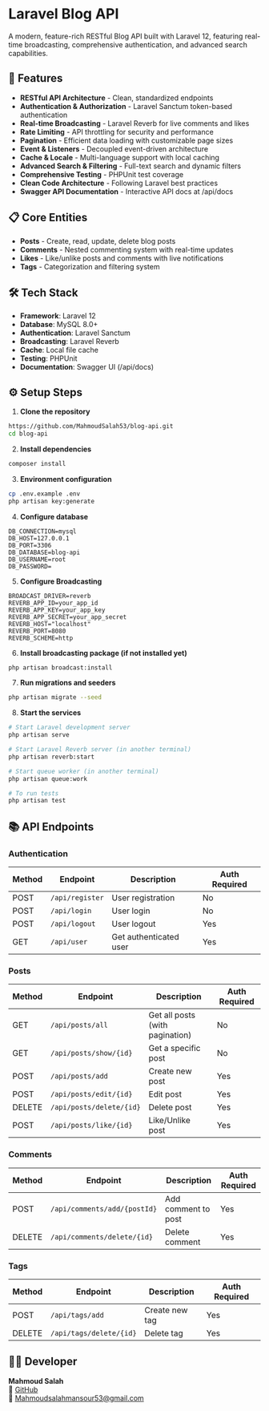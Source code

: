 # Laravel Blog API

A modern, feature-rich RESTful Blog API built with Laravel 12, featuring real-time broadcasting, comprehensive authentication, and advanced search capabilities.

## 🚀 Features

- **RESTful API Architecture** - Clean, standardized endpoints
- **Authentication & Authorization** - Laravel Sanctum token-based authentication
- **Real-time Broadcasting** - Laravel Reverb for live comments and likes
- **Rate Limiting** - API throttling for security and performance
- **Pagination** - Efficient data loading with customizable page sizes
- **Event & Listeners** - Decoupled event-driven architecture
- **Cache & Locale** - Multi-language support with local caching
- **Advanced Search & Filtering** - Full-text search and dynamic filters
- **Comprehensive Testing** - PHPUnit test coverage
- **Clean Code Architecture** - Following Laravel best practices
- **Swagger API Documentation** - Interactive API docs at /api/docs

## 📋 Core Entities

- **Posts** - Create, read, update, delete blog posts
- **Comments** - Nested commenting system with real-time updates
- **Likes** - Like/unlike posts and comments with live notifications
- **Tags** - Categorization and filtering system

## 🛠️ Tech Stack

- **Framework**: Laravel 12
- **Database**: MySQL 8.0+
- **Authentication**: Laravel Sanctum
- **Broadcasting**: Laravel Reverb
- **Cache**: Local file cache
- **Testing**: PHPUnit
- **Documentation**: Swagger UI (/api/docs)

## ⚙️ Setup Steps

1. **Clone the repository**
```bash
https://github.com/MahmoudSalah53/blog-api.git
cd blog-api
```

2. **Install dependencies**
```bash
composer install
```

3. **Environment configuration**
```bash
cp .env.example .env
php artisan key:generate
```

4. **Configure database**
```env
DB_CONNECTION=mysql
DB_HOST=127.0.0.1
DB_PORT=3306
DB_DATABASE=blog-api
DB_USERNAME=root
DB_PASSWORD=
```

5. **Configure Broadcasting**
```env
BROADCAST_DRIVER=reverb
REVERB_APP_ID=your_app_id
REVERB_APP_KEY=your_app_key
REVERB_APP_SECRET=your_app_secret
REVERB_HOST="localhost"
REVERB_PORT=8080
REVERB_SCHEME=http
```

6. **Install broadcasting package (if not installed yet)**
```bash
php artisan broadcast:install
```

7. **Run migrations and seeders**
```bash
php artisan migrate --seed
```

8. **Start the services**
```bash
# Start Laravel development server
php artisan serve

# Start Laravel Reverb server (in another terminal)
php artisan reverb:start

# Start queue worker (in another terminal)
php artisan queue:work

# To run tests
php artisan test
```

## 📚 API Endpoints

### Authentication
| Method | Endpoint         | Description                | Auth Required |
|--------|------------------|----------------------------|---------------|
| POST   | `/api/register`  | User registration          | No            |
| POST   | `/api/login`     | User login                 | No            |
| POST   | `/api/logout`    | User logout                | Yes           |
| GET    | `/api/user`      | Get authenticated user     | Yes           |

### Posts
| Method | Endpoint                | Description                      | Auth Required |
|--------|-------------------------|----------------------------------|---------------|
| GET    | `/api/posts/all`        | Get all posts (with pagination)  | No            |
| GET    | `/api/posts/show/{id}`  | Get a specific post              | No            |
| POST   | `/api/posts/add`        | Create new post                  | Yes           |
| POST   | `/api/posts/edit/{id}`  | Edit post                        | Yes           |
| DELETE | `/api/posts/delete/{id}`| Delete post                      | Yes           |
| POST   | `/api/posts/like/{id}`  | Like/Unlike post                 | Yes           |

### Comments
| Method | Endpoint                       | Description                  | Auth Required |
|--------|--------------------------------|------------------------------|---------------|
| POST   | `/api/comments/add/{postId}`   | Add comment to post          | Yes           |
| DELETE | `/api/comments/delete/{id}`    | Delete comment               | Yes           |

### Tags
| Method | Endpoint               | Description         | Auth Required |
|--------|------------------------|---------------------|---------------|
| POST   | `/api/tags/add`         | Create new tag      | Yes           |
| DELETE | `/api/tags/delete/{id}` | Delete tag          | Yes           |

## 👨‍💻 Developer

**Mahmoud Salah**  
💼 [GitHub](https://github.com/MahmoudSalah53)  
📧 Mahmoudsalahmansour53@gmail.com  
